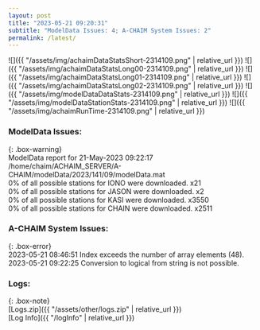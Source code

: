 ```yaml
---
layout: post
title: "2023-05-21 09:20:31"
subtitle: "ModelData Issues: 4; A-CHAIM System Issues: 2"
permalink: /latest/
---
```


![]({{ "/assets/img/achaimDataStatsShort-2314109.png" | relative_url }})
![]({{ "/assets/img/achaimDataStatsLong00-2314109.png" | relative_url }})
![]({{ "/assets/img/achaimDataStatsLong01-2314109.png" | relative_url }})
![]({{ "/assets/img/achaimDataStatsLong02-2314109.png" | relative_url }})
![]({{ "/assets/img/modelDataDataStats-2314109.png" | relative_url }})
![]({{ "/assets/img/modelDataStationStats-2314109.png" | relative_url }})
![]({{ "/assets/img/achaimRunTime-2314109.png" | relative_url }})


### ModelData Issues:  
  
{: .box-warning}  
 ModelData report for 21-May-2023 09:22:17   
 /home/chaim/ACHAIM_SERVER/A-CHAIM/modelData/2023/141/09/modelData.mat   
 0% of all possible stations for IONO were downloaded. x21   
 0% of all possible stations for JASON were downloaded. x2   
 0% of all possible stations for KASI were downloaded. x3550   
 0% of all possible stations for CHAIN were downloaded. x2511   
  
### A-CHAIM System Issues:  
  
{: .box-error}  
2023-05-21 08:46:51 Index exceeds the number of array elements (48).  
2023-05-21 09:22:25 Conversion to logical from string is not possible.  

### Logs:  
  
{: .box-note}  
[Logs.zip]({{ "/assets/other/logs.zip" | relative_url }})  
[Log Info]({{ "/logInfo" | relative_url }})  
